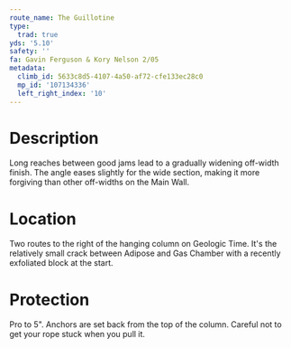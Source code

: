 ```yaml
---
route_name: The Guillotine
type:
  trad: true
yds: '5.10'
safety: ''
fa: Gavin Ferguson & Kory Nelson 2/05
metadata:
  climb_id: 5633c8d5-4107-4a50-af72-cfe133ec28c0
  mp_id: '107134336'
  left_right_index: '10'
---
```

# Description
Long reaches between good jams lead to a gradually widening off-width finish. The angle eases slightly for the wide section, making it more forgiving than other off-widths on the Main Wall.

# Location
Two routes to the right of the hanging column on Geologic Time. It's the relatively small crack between Adipose and Gas Chamber with a recently exfoliated block at the start.

# Protection
Pro to 5". Anchors are set back from the top of the column. Careful not to get your rope stuck when you pull it.
